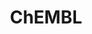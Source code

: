---
bigquery: https://console.cloud.google.com/bigquery?p=patents-public-data&d=ebi_chembl&page=dataset
citation: '"The ChEMBL database in 2017." Anna Gaulton, Anne Hersey, Michał Nowotka,
  A Patrícia Bento, Jon Chambers, David Mendez, Prudence Mutowo, Francis Atkinson,
  Louisa J Bellis, Elena Cibrián-Uhalte, Mark Davies, Nathan Dedman, Anneli Karlsson,
  María Paula Magariños, John P Overington, George Papadatos, Ines Smit, Andrew R
  Leach Nucleic acids Research (2017) 45 (Database Issue), D945-D954'
contributors: European Bioinformatics Institute
cost: None
description: ChEMBL Data is a manually curated database of small molecules used in
  drug discovery, including information about existing patented drugs.
documentation: 'schema: https://www.ebi.ac.uk/chembl/db_schema


  '
last_edit: 04/05/2022, 08:46:17
location: https://console.cloud.google.com/marketplace/product/google_patents_public_datasets/chembl
maintained_by: EMBL-EBI, an outstation of European Molecular Biology Laboratory
related_publications: '

  ChEMBL: towards direct deposition of bioassay data.


  Mendez D, Gaulton A, Bento AP, Chambers J, De Veij M, Félix E, Magariños MP, Mosquera
  JF, Mutowo P, Nowotka M, Gordillo-Marañón M, Hunter F, Junco L, Mugumbate G, Rodriguez-Lopez
  M, Atkinson F, Bosc N, Radoux CJ, Segura-Cabrera A, Hersey A, Leach AR.


  — Nucleic Acids Res. 2019; 47(D1):D930-D940. doi: 10.1093/nar/gky1075

  '
schema_fields:
- disease_efficacy
- withdrawn_flag
- mutation
- annotation
- cell_name
- db_source
- molfile
- mc_target_type
- compound_name
- curated_by
- last_active
- relation
- direct_interaction
- target_mapping
- selectivity_comment
- polymer_flag
- set_name
- protein_class_desc
- sequence_md5sum
- mw_monoisotopic
- indref_id
- creation_date
- met_id
- parent_id
- rgid
- curation_comment
- smid
- warning_description
- activity_id
- aspect
- ridx
- bao_endpoint
- potential_duplicate
- cx_most_bpka
- mesh_id
- sequence
- bto_id
- num_alerts
- pathway_id
- mol_atc_id
- assay_tissue
- component_synonym
- warning_year
- idx
- domain_type
- warning_country
- target_type
- comp_go_id
- toid
- value
- usan_year
- protclasssyn_id
- sei
- level2_description
- record_id
- homologue
- updated_by
- psa
- parent_go_id
- assay_test_type
- last_page
- mol_frac_id
- published_type
- standard_upper_value
- compd_id
- activity_comment
- l2
- ddd_value
- assay_param_id
- text_value
- mc_target_accession
- definition
- usan_stem
- standard_inchi_key
- start_position
- component_type
- dosage_form
- upper_value
- published_units
- hrac_code
- mc_tax_id
- ro3_pass
- dosed_ingredient
- max_phase
- met_conversion
- name
- alert_set_id
- irac_code
- parenteral
- hbd_lipinski
- first_approval
- withdrawn_class
- year
- level1_description
- mechanism_comment
- class_type
- patent_no
- published_value
- usan_stem_id
- tid_fixed
- assay_category
- tid
- level3_description
- molecular_species
- active_ingredient
- assay_id
- ref_type
- cellosaurus_id
- site_id
- src_description
- sitecomp_id
- assay_class_id
- bao_format
- drug_substance_flag
- withdrawn_country
- tissue_id
- cell_source_tissue
- pubmed_id
- chebi_par_id
- previous_company
- normal_range_min
- withdrawn_year
- patent_expire_date
- assay_organism
- res_stem_id
- pathway_key
- parameter_value
- label
- mol_hrac_id
- prod_pat_id
- natural_product
- parameter_type
- standard_text_value
- atc_code
- aromatic_rings
- synonyms
- version
- comp_class_id
- enzyme_tid
- ref_url
- approval_date
- applicant_full_name
- protein_class_id
- hba_lipinski
- warning_id
- stem
- mc_organism
- comments
- mol_irac_id
- major_class
- ddd_comment
- protein_class_synonym
- standard_relation
- domain_name
- met_comment
- aidx
- ddd_admr
- level1
- std_act_id
- route
- chembl_id
- oral
- smarts
- src_compound_id
- authors
- domain_id
- mw_freebase
- metabolite_record_id
- frac_code
- targcomp_id
- cell_source_organism
- molsyn_id
- drug_record_id
- structure_type
- molecule_type
- submission_date
- domain_description
- max_phase_for_ind
- publication_number
- molecular_mechanism
- level5
- first_in_class
- updated_on
- who_name
- mecref_id
- site_residues
- molregno
- path
- as_id
- alert_name
- biocomp_id
- indication_class
- doc_id
- cx_most_apka
- parent_molregno
- src_short_name
- standard_flag
- level4_description
- ap_id
- level3
- metref_id
- uberon_id
- mec_id
- chirality
- ref_id
- go_id
- abstract
- isoform
- standard_inchi
- target_desc
- rtb
- pchembl_value
- confidence_score
- relationship_desc
- syn_type
- cpd_str_alert_id
- type
- delist_flag
- qudt_units
- patent_use_code
- full_mwt
- tbl
- oc_id
- job_id
- cell_ontology_id
- standard_value
- bao_id
- irac_class_id
- standard_units
- qed_weighted
- l3
- strength
- cidx
- formulation_id
- topical
- cx_logp
- cell_description
- product_id
- acd_most_bpka
- therapeutic_flag
- normal_range_max
- active_molregno
- published_relation
- compsyn_id
- pref_name
- activity_count
- title
- research_stem
- helm_notation
- warning_type
- num_lipinski_ro5_violations
- level2
- cl_lincs_id
- ddd_id
- standard_type
- priority
- prediction_method
- innovator_company
- ad_type
- ass_cls_map_id
- entity_id
- level4
- efo_term
- assay_strain
- source_domain_id
- l8
- usan_stem_definition
- prodrug
- parent_type
- doc_type
- mesh_heading
- assay_type
- ingredient
- uo_units
- drug_product_flag
- availability_type
- data_validity_comment
- ddd_units
- cell_source_tax_id
- end_position
- subgroup
- assay_subcellular_fraction
- component_id
- db_version
- hbd
- l6
- full_molformula
- hba
- assay_tax_id
- black_box_warning
- assay_cell_type
- binding_site_comment
- l7
- trade_name
- frac_class_id
- patent_id
- log_id
- inorganic_flag
- site_name
- l1
- stat
- confidence
- stem_class
- compound_key
- action_type
- acd_logp
- downgraded
- units
- l4
- lle
- tax_id
- enzyme_name
- co_stem_id
- source
- journal
- cx_logd
- who_extra
- caloha_id
- country
- entity_type
- withdrawn_reason
- alert_id
- l5
- mc_target_name
- company
- issue
- actsm_id
- acd_logd
- acd_most_apka
- nda_type
- short_name
- le
- description
- orig_description
- targrel_id
- heavy_atoms
- drugind_id
- assay_source
- clo_id
- src_id
- result_flag
- warning_class
- usan_substem
- status
- substrate_record_id
- volume
- warnref_id
- doi
- relationship_type
- species_group_flag
- relationship
- src_assay_id
- efo_id
- mechanism_of_action
- num_ro5_violations
- canonical_smiles
- first_page
- related_tid
- predbind_id
- hrac_class_id
- organism
- accession
- assay_desc
- alogp
- class_level
- bei
- variant_id
- cell_id
shortname: chembl
tags:
- biotechnology
- health
- chemical
- bioinformatics
- medical
terms_of_use: CC BY-SA 3.0
title: ChEMBL
uuid: e232a192-965c-4ec9-904c-155b6dfe56c5
---